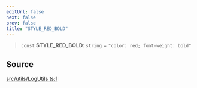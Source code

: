 ```yaml
---
editUrl: false
next: false
prev: false
title: "STYLE_RED_BOLD"
---
```


> `const` **STYLE\_RED\_BOLD**: `string` = `"color: red; font-weight: bold"`

## Source

[src/utils/LogUtils.ts:1](https://github.com/relishinc/dill-pixel/blob/c79d8e8552aaa0f13a29535c819ae67d025b4669/src/utils/LogUtils.ts#L1)
